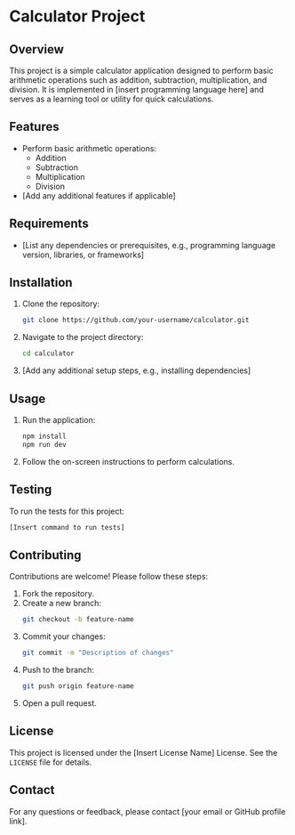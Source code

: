 
# Calculator Project

## Overview
This project is a simple calculator application designed to perform basic arithmetic operations such as addition, subtraction, multiplication, and division. It is implemented in [insert programming language here] and serves as a learning tool or utility for quick calculations.

## Features
- Perform basic arithmetic operations:
  - Addition
  - Subtraction
  - Multiplication
  - Division
- [Add any additional features if applicable]

## Requirements
- [List any dependencies or prerequisites, e.g., programming language version, libraries, or frameworks]

## Installation
1. Clone the repository:
   ```bash
   git clone https://github.com/your-username/calculator.git
   ```
2. Navigate to the project directory:
   ```bash
   cd calculator
   ```
3. [Add any additional setup steps, e.g., installing dependencies]

## Usage
1. Run the application:
   ```bash
   npm install
   npm run dev
   ```
2. Follow the on-screen instructions to perform calculations.

## Testing
To run the tests for this project:
```bash
[Insert command to run tests]
```

## Contributing
Contributions are welcome! Please follow these steps:
1. Fork the repository.
2. Create a new branch:
   ```bash
   git checkout -b feature-name
   ```
3. Commit your changes:
   ```bash
   git commit -m "Description of changes"
   ```
4. Push to the branch:
   ```bash
   git push origin feature-name
   ```
5. Open a pull request.

## License
This project is licensed under the [Insert License Name] License. See the `LICENSE` file for details.

## Contact
For any questions or feedback, please contact [your email or GitHub profile link].
